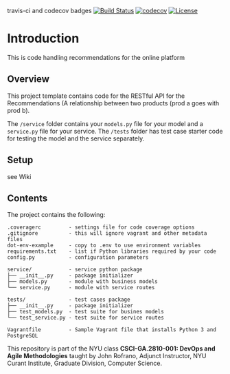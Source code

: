 travis-ci and codecov badges
[![Build Status](https://travis-ci.com/DEVOPSRECOMMENDATIONS/recommendations.svg?branch=main)](https://travis-ci.com/DEVOPSRECOMMENDATIONS/recommendations)
[![codecov](https://codecov.io/gh/DEVOPSRECOMMENDATIONS/recommendations/branch/main/graph/badge.svg?token=FMP5LMU05L)](https://codecov.io/gh/DEVOPSRECOMMENDATIONS/recommendations)
[![License](https://img.shields.io/badge/License-Apache%202.0-blue.svg)](https://opensource.org/licenses/Apache-2.0)

# Introduction

This is code handling recommendations for the online platform

## Overview

This project template contains code for the RESTful API for the Recommendations (A relationship between two products (prod a goes with prod b).

The `/service` folder contains your `models.py` file for your model and a `service.py` file for your service. The `/tests` folder has test case starter code for testing the model and the service separately. 

## Setup

see Wiki

## Contents

The project contains the following:

```text
.coveragerc         - settings file for code coverage options
.gitignore          - this will ignore vagrant and other metadata files
dot-env-example     - copy to .env to use environment variables
requirements.txt    - list if Python libraries required by your code
config.py           - configuration parameters

service/            - service python package
├── __init__.py     - package initializer
├── models.py       - module with business models
└── service.py      - module with service routes

tests/              - test cases package
├── __init__.py     - package initializer
├── test_models.py  - test suite for busines models
└── test_service.py - test suite for service routes

Vagrantfile         - Sample Vagrant file that installs Python 3 and PostgreSQL
```

This repository is part of the NYU class **CSCI-GA.2810-001: DevOps and Agile Methodologies** taught by John Rofrano, Adjunct Instructor, NYU Curant Institute, Graduate Division, Computer Science.
